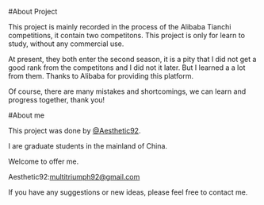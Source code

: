 #About Project

This project is mainly recorded in the process of the Alibaba Tianchi competitions, it contain two competitons. This project is only for learn to study, without any commercial use. 

At present, they both enter the second season, it is a pity that I did not get a good rank from the competitons and I did not it later. But I learned a a lot from them. Thanks to Alibaba for providing this platform.

Of course, there are many mistakes and shortcomings, we can learn and progress together, thank you!

#About me

This project was done by [@Aesthetic92](https://github.com/aesthetic92).

I are graduate students in the mainland of China.

Welcome to offer me. 

Aesthetic92:[multitriumph92@gmail.com](mailto:multitriumph92@gmail.com)

If you have any suggestions or new ideas, please feel free to contact me.